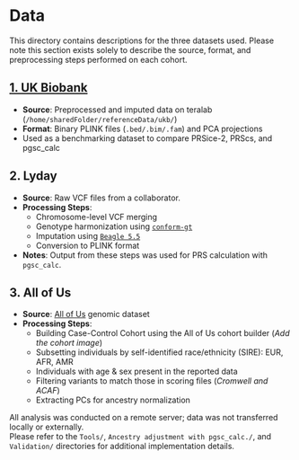 # Data

This directory contains descriptions for the three datasets used. Please note this section exists solely to describe the source, format, and preprocessing steps performed on each cohort.

## [1. UK Biobank](https://www.ukbiobank.ac.uk/)
- **Source**: Preprocessed and imputed data on teralab (`/home/sharedFolder/referenceData/ukb/`)
- **Format**: Binary PLINK files (`.bed/.bim/.fam`) and PCA projections
- Used as a benchmarking dataset to compare PRSice-2, PRScs, and pgsc_calc

## 2. Lyday
- **Source**: Raw VCF files from a collaborator.
- **Processing Steps**:
  - Chromosome-level VCF merging
  - Genotype harmonization using [`conform-gt`](../Tools/)
  - Imputation using [`Beagle 5.5`](../Tools/)
  - Conversion to PLINK format
- **Notes**: Output from these steps was used for PRS calculation with `pgsc_calc`.

## 3. All of Us
- **Source**: [All of Us](https://allofus.nih.gov/) genomic dataset
- **Processing Steps**:
  - Building Case-Control Cohort using the All of Us cohort builder (*Add the cohort image*)
  - Subsetting individuals by self-identified race/ethnicity (SIRE): EUR, AFR, AMR
  - Individuals with age & sex present in the reported data
  - Filtering variants to match those in scoring files (*Cromwell and ACAF*)
  - Extracting PCs for ancestry normalization

All analysis was conducted on a remote server; data was not transferred locally or externally.  
Please refer to the `Tools/`, `Ancestry adjustment with pgsc_calc./`, and `Validation/` directories for additional implementation details.



